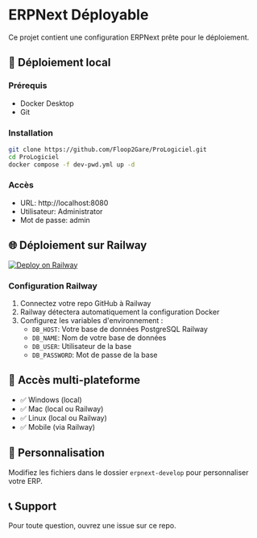 # ERPNext Déployable

Ce projet contient une configuration ERPNext prête pour le déploiement.

## 🚀 Déploiement local

### Prérequis
- Docker Desktop
- Git

### Installation
```bash
git clone https://github.com/Floop2Gare/ProLogiciel.git
cd ProLogiciel
docker compose -f dev-pwd.yml up -d
```

### Accès
- URL: http://localhost:8080
- Utilisateur: Administrator
- Mot de passe: admin

## 🌐 Déploiement sur Railway

[![Deploy on Railway](https://railway.app/button.svg)](https://railway.app/template/your-template)

### Configuration Railway
1. Connectez votre repo GitHub à Railway
2. Railway détectera automatiquement la configuration Docker
3. Configurez les variables d'environnement :
   - `DB_HOST`: Votre base de données PostgreSQL Railway
   - `DB_NAME`: Nom de votre base de données
   - `DB_USER`: Utilisateur de la base
   - `DB_PASSWORD`: Mot de passe de la base

## 📱 Accès multi-plateforme

- ✅ Windows (local)
- ✅ Mac (local ou Railway)
- ✅ Linux (local ou Railway)
- ✅ Mobile (via Railway)

## 🔧 Personnalisation

Modifiez les fichiers dans le dossier `erpnext-develop` pour personnaliser votre ERP.

## 📞 Support

Pour toute question, ouvrez une issue sur ce repo.